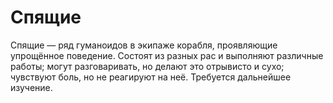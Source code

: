 # Спящие

Спящие — ряд гуманоидов в экипаже корабля, проявляющие упрощённое поведение. Состоят из разных рас и выполняют различные работы; могут разговаривать, но делают это отрывисто и сухо; чувствуют боль, но не реагируют на неё. Требуется дальнейшее изучение.
